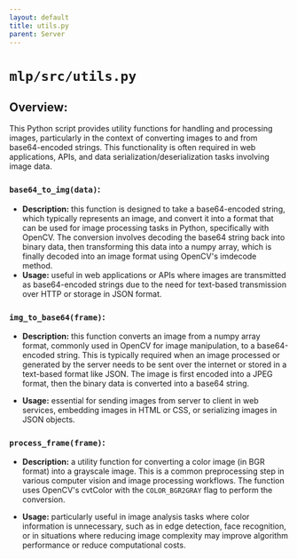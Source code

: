 ```yaml
---
layout: default
title: utils.py
parent: Server
---
```


# `mlp/src/utils.py`

## Overview:
This Python script provides utility functions for handling and processing images, particularly in the context of converting images to and from base64-encoded strings. This functionality is often required in web applications, APIs, and data serialization/deserialization tasks involving image data.

### `base64_to_img(data)`:
+ **Description:** this function is designed to take a base64-encoded string, which typically represents an image, and convert it into a format that can be used for image processing tasks in Python, specifically with OpenCV. The conversion involves decoding the base64 string back into binary data, then transforming this data into a numpy array, which is finally decoded into an image format using OpenCV's imdecode method.
+ **Usage:** useful in web applications or APIs where images are transmitted as base64-encoded strings due to the need for text-based transmission over HTTP or storage in JSON format.

### `img_to_base64(frame)`:

- **Description:** this function converts an image from a numpy array format, commonly used in OpenCV for image manipulation, to a base64-encoded string. This is typically required when an image processed or generated by the server needs to be sent over the internet or stored in a text-based format like JSON. The image is first encoded into a JPEG format, then the binary data is converted into a base64 string.

- **Usage:** essential for sending images from server to client in web services, embedding images in HTML or CSS, or serializing images in JSON objects.

### `process_frame(frame)`:
- **Description:** a utility function for converting a color image (in BGR format) into a grayscale image. This is a common preprocessing step in various computer vision and image processing workflows. The function uses OpenCV's cvtColor with the `COLOR_BGR2GRAY` flag to perform the conversion.

- **Usage:** particularly useful in image analysis tasks where color information is unnecessary, such as in edge detection, face recognition, or in situations where reducing image complexity may improve algorithm performance or reduce computational costs.
